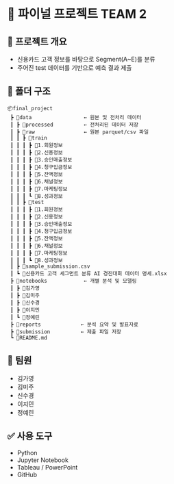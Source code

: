 # 🧾 파이널 프로젝트 TEAM 2

## 📌 프로젝트 개요
- 신용카드 고객 정보를 바탕으로 Segment(A~E)를 분류
- 주어진 test 데이터를 기반으로 예측 결과 제출

## 📁 폴더 구조
```
📦final_project
 ┣ 📂data                 ← 원본 및 전처리 데이터
 ┃ ┣ 📂processed          ← 전처리된 데이터 저장
 ┃ ┣ 📂raw                ← 원본 parquet/csv 파일
 ┃ ┃ ┣ 📂train
 ┃ ┃ ┃ ┣ 📂1.회원정보
 ┃ ┃ ┃ ┣ 📂2.신용정보
 ┃ ┃ ┃ ┣ 📂3.승인매출정보
 ┃ ┃ ┃ ┣ 📂4.청구입금정보
 ┃ ┃ ┃ ┣ 📂5.잔액정보
 ┃ ┃ ┃ ┣ 📂6.채널정보
 ┃ ┃ ┃ ┣ 📂7.마케팅정보
 ┃ ┃ ┃ ┗ 📂8.성과정보
 ┃ ┃ ┣ 📂test
 ┃ ┃ ┃ ┣ 📂1.회원정보
 ┃ ┃ ┃ ┣ 📂2.신용정보
 ┃ ┃ ┃ ┣ 📂3.승인매출정보
 ┃ ┃ ┃ ┣ 📂4.청구입금정보
 ┃ ┃ ┃ ┣ 📂5.잔액정보
 ┃ ┃ ┃ ┣ 📂6.채널정보
 ┃ ┃ ┃ ┣ 📂7.마케팅정보
 ┃ ┃ ┃ ┗ 📂8.성과정보
 ┃ ┣ 📜sample_submission.csv
 ┃ ┗ 📜신용카드 고객 세그먼트 분류 AI 경진대회 데이터 명세.xlsx
 ┣ 📂notebooks            ← 개별 분석 및 모델링
 ┃ ┣ 📂김가영
 ┃ ┣ 📂김미주
 ┃ ┣ 📂신수경
 ┃ ┣ 📂이지민
 ┃ ┗ 📂정예린
 ┣ 📂reports             ← 분석 요약 및 발표자료
 ┣ 📂submission          ← 제출 파일 저장
 ┗ 📜README.md
```

## 👥 팀원
- 김가영  
- 김미주  
- 신수경  
- 이지민  
- 정예린  

## ✅ 사용 도구
- Python  
- Jupyter Notebook  
- Tableau / PowerPoint  
- GitHub
